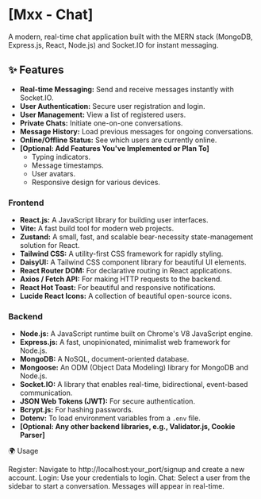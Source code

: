 # [Mxx - Chat]

A modern, real-time chat application built with the MERN stack (MongoDB, Express.js, React, Node.js) and Socket.IO for instant messaging.

## ✨ Features

* **Real-time Messaging:** Send and receive messages instantly with Socket.IO.
* **User Authentication:** Secure user registration and login.
* **User Management:** View a list of registered users.
* **Private Chats:** Initiate one-on-one conversations.
* **Message History:** Load previous messages for ongoing conversations.
* **Online/Offline Status:** See which users are currently online.
* **[Optional: Add Features You've Implemented or Plan To]**
    * Typing indicators.
    * Message timestamps.
    * User avatars.
    * Responsive design for various devices.


### Frontend
* **React.js:** A JavaScript library for building user interfaces.
* **Vite:** A fast build tool for modern web projects.
* **Zustand:** A small, fast, and scalable bear-necessity state-management solution for React.
* **Tailwind CSS:** A utility-first CSS framework for rapidly styling.
* **DaisyUI:** A Tailwind CSS component library for beautiful UI elements.
* **React Router DOM:** For declarative routing in React applications.
* **Axios / Fetch API:** For making HTTP requests to the backend.
* **React Hot Toast:** For beautiful and responsive notifications.
* **Lucide React Icons:** A collection of beautiful open-source icons.

### Backend
* **Node.js:** A JavaScript runtime built on Chrome's V8 JavaScript engine.
* **Express.js:** A fast, unopinionated, minimalist web framework for Node.js.
* **MongoDB:** A NoSQL, document-oriented database.
* **Mongoose:** An ODM (Object Data Modeling) library for MongoDB and Node.js.
* **Socket.IO:** A library that enables real-time, bidirectional, event-based communication.
* **JSON Web Tokens (JWT):** For secure authentication.
* **Bcrypt.js:** For hashing passwords.
* **Dotenv:** To load environment variables from a `.env` file.
* **[Optional: Any other backend libraries, e.g., Validator.js, Cookie Parser]**


🌍 Usage
  
  Register: Navigate to http://localhost:your_port/signup and create a new account.
  Login: Use your credentials to login.
  Chat: Select a user from the sidebar to start a conversation. Messages will appear in real-time.
